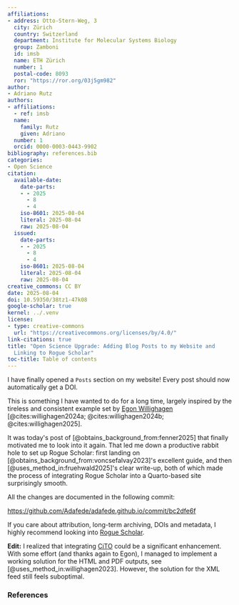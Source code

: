 ```yaml
---
affiliations:
- address: Otto-Stern-Weg, 3
  city: Zürich
  country: Switzerland
  department: Institute for Molecular Systems Biology
  group: Zamboni
  id: imsb
  name: ETH Zürich
  number: 1
  postal-code: 8093
  ror: "https://ror.org/03j5gm982"
author:
- Adriano Rutz
authors:
- affiliations:
  - ref: imsb
  name:
    family: Rutz
    given: Adriano
  number: 1
  orcid: 0000-0003-0443-9902
bibliography: references.bib
categories:
- Open Science
citation:
  available-date:
    date-parts:
    - - 2025
      - 8
      - 4
    iso-8601: 2025-08-04
    literal: 2025-08-04
    raw: 2025-08-04
  issued:
    date-parts:
    - - 2025
      - 8
      - 4
    iso-8601: 2025-08-04
    literal: 2025-08-04
    raw: 2025-08-04
creative_commons: CC BY
date: 2025-08-04
doi: 10.59350/38tz1-47k08
google-scholar: true
kernel: ../.venv
license:
- type: creative-commons
  url: "https://creativecommons.org/licenses/by/4.0/"
link-citations: true
title: "Open Science Upgrade: Adding Blog Posts to my Website and
  Linking to Rogue Scholar"
toc-title: Table of contents
---
```


I have finally opened a `Posts` section on my website! Every post should
now automatically get a DOI.

This is something I have wanted to do for a long time, largely inspired
by the tireless and consistent example set by [Egon
Willighagen](https://scholia.toolforge.org/author/Q20895241)
[@cites:willighagen2024a; @cites:willighagen2024b; @cites:willighagen2025].

It was today's post of [@obtains_background_from:fenner2025] that
finally motivated me to look into it again. That led me down a
productive rabbit hole to set up Rogue Scholar: first landing on
[@obtains_background_from:voncsefalvay2023]'s excellent guide, and then
[@uses_method_in:fruehwald2025]'s clear write-up, both of which made the
process of integrating Rogue Scholar into a Quarto-based site
surprisingly smooth.

All the changes are documented in the following commit:

<https://github.com/Adafede/adafede.github.io/commit/bc2dfe6f>

If you care about attribution, long-term archiving, DOIs and metadata, I
highly recommend looking into [Rogue
Scholar](https://rogue-scholar.org/).

**Edit:** I realized that integrating
[CiTO](https://sparontologies.github.io/cito/current/cito.html) could be
a significant enhancement. With some effort (and thanks again to Egon),
I managed to implement a working solution for the HTML and PDF outputs,
see [@uses_method_in:willighagen2023]. However, the solution for the XML
feed still feels suboptimal.

### References
